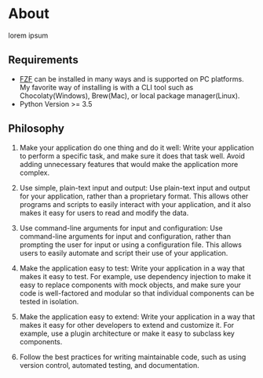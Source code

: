 # About

lorem ipsum

## Requirements

- [FZF](https://github.com/junegunn/fzf.git) can be installed in many ways and is supported on PC platforms.  My favorite way of installing is with a CLI tool such as Chocolaty(Windows), Brew(Mac), or local package manager(Linux).
- Python Version >= 3.5

## Philosophy

1. Make your application do one thing and do it well: Write your application to perform a specific task, and make sure it does that task well. Avoid adding unnecessary features that would make the application more complex.

2. Use simple, plain-text input and output: Use plain-text input and output for your application, rather than a proprietary format. This allows other programs and scripts to easily interact with your application, and it also makes it easy for users to read and modify the data.

3. Use command-line arguments for input and configuration: Use command-line arguments for input and configuration, rather than prompting the user for input or using a configuration file. This allows users to easily automate and script their use of your application.

4. Make the application easy to test: Write your application in a way that makes it easy to test. For example, use dependency injection to make it easy to replace components with mock objects, and make sure your code is well-factored and modular so that individual components can be tested in isolation.

5. Make the application easy to extend: Write your application in a way that makes it easy for other developers to extend and customize it. For example, use a plugin architecture or make it easy to subclass key components.

6. Follow the best practices for writing maintainable code, such as using version control, automated testing, and documentation.  
